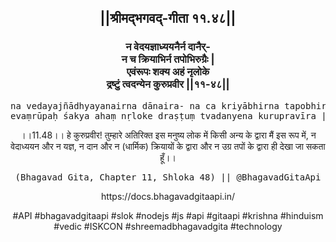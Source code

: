 <center><h2>||श्रीमद्‍भगवद्‍-गीता ११.४८||</h2>
<h3>न वेदयज्ञाध्ययनैर्न दानैर्-<br/>न च क्रियाभिर्न तपोभिरुग्रैः |<br/>एवंरूपः शक्य अहं नृलोके<br/>द्रष्टुं त्वदन्येन कुरुप्रवीर ||११-४८||</h3>
<pre>na vedayajñādhyayanairna dānaira- na ca kriyābhirna tapobhirugraiḥ .<br/>evaṃrūpaḥ śakya ahaṃ nṛloke draṣṭuṃ tvadanyena kurupravīra ||11-48||</pre>
<p>।।11.48।। हे कुरुप्रवीर! तुम्हारे अतिरिक्त इस मनुष्य लोक में किसी अन्य के द्वारा मैं इस रूप में, न वेदाध्ययन और न यज्ञ, न दान और न (धार्मिक) क्रियायों के द्वारा और न उग्र तपों के द्वारा ही देखा जा सकता हूँ।।</p>
<pre>(Bhagavad Gita, Chapter 11, Shloka 48) || @BhagavadGitaApi</pre><p>https://docs.bhagavadgitaapi.in/</p><p>#API #bhagavadgitaapi #slok #nodejs #js #api #gitaapi #krishna #hinduism #vedic #ISKCON #shreemadbhagavadgita #technology</p></center>